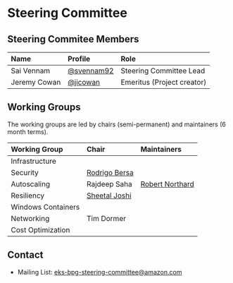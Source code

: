# Steering Committee

## Steering Commitee Members

| Name          | Profile                                          | Role                                        |
| :------------ | :----------------------------------------------- | :------------------------------------------ |
| Sai Vennam    | [@svennam92](https://github.com/svennam92)       | Steering Committee Lead                     |
| Jeremy Cowan  | [@jicowan](https://github.com/jicowan)           | Emeritus (Project creator)                  |

## Working Groups
The working groups are led by chairs (semi-permanent) and maintainers (6 month terms).

| Working Group         | Chair                                                    | Maintainers                                          |
| :-------------------- | :------------------------------------------------------- | :--------------------------------------------------- |
| Infrastructure        |                                                          | |
| Security              | [Rodrigo Bersa](https://github.com/rodrigobersa)         | |
| Autoscaling           | Rajdeep Saha                                             | [Robert Northard](https://github.com/robertnorthard) |
| Resiliency            | [Sheetal Joshi](https://github.com/sheetaljoshi)         | |
| Windows Containers    |                                                          | |
| Networking            | Tim Dormer                                               | |
| Cost Optimization     |                                                          | |

## Contact

- Mailing List: <eks-bpg-steering-committee@amazon.com>
